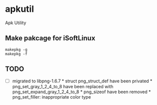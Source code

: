 apkutil
=======

Apk Utility


## Make pakcage for iSoftLinux

```
makepkg -g
makepkg -f
```


## TODO

- [ ] migrated to libpng-1.6.7
      * struct png_struct_def have been privated
      * png_set_gray_1_2_4_to_8 have been replaced with png_set_expand_gray_1_2_4_to_8
      * png_sizeof have been removed
      * png_set_filler: inappropriate color type
